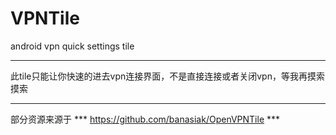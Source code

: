 # VPNTile

android vpn quick settings tile

----

此tile只能让你快速的进去vpn连接界面，不是直接连接或者关闭vpn，等我再摸索摸索

----

部分资源来源于 *** https://github.com/banasiak/OpenVPNTile ***
